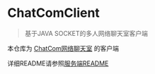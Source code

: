 # ChatComClient
>基于JAVA SOCKET的多人网络聊天室客户端

本仓库为 [ChatCom网络聊天室](https://github.com/ShootingRing/ChatCom) 的客户端

详细README请参照[服务端README](https://github.com/ShootingRing/ChatCom/blob/master/README.md)

